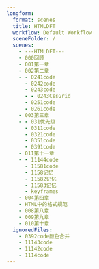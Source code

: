 ```yaml
---
longform:
  format: scenes
  title: HTMLDFT
  workflow: Default Workflow
  sceneFolder: /
  scenes:
    - ---HTMLDFT---
    - 000回顾
    - 001第一章
    - 002第二章
    - - 0241code
      - 0242code
      - 0243code
      - - 0243CssGrid
      - 0251code
      - 0261code
    - 003第三章
    - - 031优先级
      - 0311code
      - 0321code
      - 0351code
      - 0391code
    - 011第十一章
    - - 11144code
      - 11581code
      - 1158记忆
      - 11582记忆
      - 11583记忆
      - keyframes
    - 004第四章
    - HTML中的格式规范
    - 008第八章
    - 009第九章
    - 010第十章
  ignoredFiles:
    - 0392code颜色合并
    - 11143code
    - 11142code
    - 1114code
---
```


